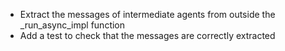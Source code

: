 - Extract the messages of intermediate agents from outside the _run_async_impl function
- Add a test to check that the messages are correctly extracted